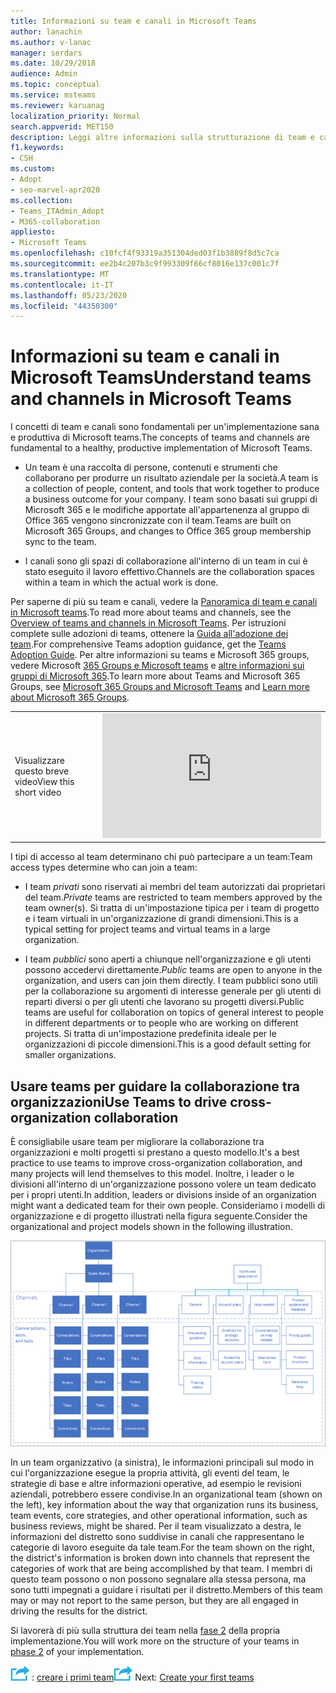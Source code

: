 ```yaml
---
title: Informazioni su team e canali in Microsoft Teams
author: lanachin
ms.author: v-lanac
manager: serdars
ms.date: 10/29/2018
audience: Admin
ms.topic: conceptual
ms.service: msteams
ms.reviewer: karuanag
localization_priority: Normal
search.appverid: MET150
description: Leggi altre informazioni sulla strutturazione di team e canali in Microsoft teams e su come usare i team per guidare la collaborazione tra organizzazioni.
f1.keywords:
- CSH
ms.custom:
- Adopt
- seo-marvel-apr2020
ms.collection:
- Teams_ITAdmin_Adopt
- M365-collaboration
appliesto:
- Microsoft Teams
ms.openlocfilehash: c10fcf4f93319a351304ded03f1b3889f8d5c7ca
ms.sourcegitcommit: ee2b4c207b3c9f993309f66cf8016e137c001c7f
ms.translationtype: MT
ms.contentlocale: it-IT
ms.lasthandoff: 05/23/2020
ms.locfileid: "44350300"
---
```

# <a name="understand-teams-and-channels-in-microsoft-teams"></a><span data-ttu-id="a4ffc-103">Informazioni su team e canali in Microsoft Teams</span><span class="sxs-lookup"><span data-stu-id="a4ffc-103">Understand teams and channels in Microsoft Teams</span></span>

<span data-ttu-id="a4ffc-104">I concetti di team e canali sono fondamentali per un'implementazione sana e produttiva di Microsoft teams.</span><span class="sxs-lookup"><span data-stu-id="a4ffc-104">The concepts of teams and channels are fundamental to a healthy, productive implementation of Microsoft Teams.</span></span> 

- <span data-ttu-id="a4ffc-105">Un team è una raccolta di persone, contenuti e strumenti che collaborano per produrre un risultato aziendale per la società.</span><span class="sxs-lookup"><span data-stu-id="a4ffc-105">A team is a collection of people, content, and tools that work together to produce a business outcome for your company.</span></span> <span data-ttu-id="a4ffc-106">I team sono basati sui gruppi di Microsoft 365 e le modifiche apportate all'appartenenza al gruppo di Office 365 vengono sincronizzate con il team.</span><span class="sxs-lookup"><span data-stu-id="a4ffc-106">Teams are built on Microsoft 365 Groups, and changes to Office 365 group membership sync to the team.</span></span>

- <span data-ttu-id="a4ffc-107">I canali sono gli spazi di collaborazione all'interno di un team in cui è stato eseguito il lavoro effettivo.</span><span class="sxs-lookup"><span data-stu-id="a4ffc-107">Channels are the collaboration spaces within a team in which the actual work is done.</span></span> 

<span data-ttu-id="a4ffc-108">Per saperne di più su team e canali, vedere la [Panoramica di team e canali in Microsoft teams](teams-channels-overview.md).</span><span class="sxs-lookup"><span data-stu-id="a4ffc-108">To read more about teams and channels, see the [Overview of teams and channels in Microsoft Teams](teams-channels-overview.md).</span></span> <span data-ttu-id="a4ffc-109">Per istruzioni complete sulle adozioni di teams, ottenere la [Guida all'adozione dei team](https://aka.ms/teamstoolkit).</span><span class="sxs-lookup"><span data-stu-id="a4ffc-109">For comprehensive Teams adoption guidance, get the [Teams Adoption Guide](https://aka.ms/teamstoolkit).</span></span> <span data-ttu-id="a4ffc-110">Per altre informazioni su teams e Microsoft 365 groups, vedere Microsoft [365 Groups e Microsoft teams](office-365-groups.md) e [altre informazioni sui gruppi di Microsoft 365](https://support.office.com/article/Learn-about-Office-365-groups-b565caa1-5c40-40ef-9915-60fdb2d97fa2).</span><span class="sxs-lookup"><span data-stu-id="a4ffc-110">To learn more about Teams and Microsoft 365 Groups, see [Microsoft 365 Groups and Microsoft Teams](office-365-groups.md) and [Learn more about Microsoft 365 Groups](https://support.office.com/article/Learn-about-Office-365-groups-b565caa1-5c40-40ef-9915-60fdb2d97fa2).</span></span>


|  |  |
|---------|---------|
| <span data-ttu-id="a4ffc-111">Visualizzare questo breve video</span><span class="sxs-lookup"><span data-stu-id="a4ffc-111">View this short video</span></span>   | <iframe width="350" height="200" src="https://www.youtube.com/embed/hjJWtoaRJeE" frameborder="0" allowfullscreen></iframe>   |



<span data-ttu-id="a4ffc-112">I tipi di accesso al team determinano chi può partecipare a un team:</span><span class="sxs-lookup"><span data-stu-id="a4ffc-112">Team access types determine who can join a team:</span></span>

- <span data-ttu-id="a4ffc-113">I team *privati* sono riservati ai membri del team autorizzati dai proprietari del team.</span><span class="sxs-lookup"><span data-stu-id="a4ffc-113">*Private* teams are restricted to team members approved by the team owner(s).</span></span> <span data-ttu-id="a4ffc-114">Si tratta di un'impostazione tipica per i team di progetto e i team virtuali in un'organizzazione di grandi dimensioni.</span><span class="sxs-lookup"><span data-stu-id="a4ffc-114">This is a typical setting for project teams and virtual teams in a large organization.</span></span>

- <span data-ttu-id="a4ffc-115">I team *pubblici* sono aperti a chiunque nell'organizzazione e gli utenti possono accedervi direttamente.</span><span class="sxs-lookup"><span data-stu-id="a4ffc-115">*Public* teams are open to anyone in the organization, and users can join them directly.</span></span> <span data-ttu-id="a4ffc-116">I team pubblici sono utili per la collaborazione su argomenti di interesse generale per gli utenti di reparti diversi o per gli utenti che lavorano su progetti diversi.</span><span class="sxs-lookup"><span data-stu-id="a4ffc-116">Public teams are useful for collaboration on topics of general interest to people in different departments or to people who are working on different projects.</span></span> <span data-ttu-id="a4ffc-117">Si tratta di un'impostazione predefinita ideale per le organizzazioni di piccole dimensioni.</span><span class="sxs-lookup"><span data-stu-id="a4ffc-117">This is a good default setting for smaller organizations.</span></span>

## <a name="use-teams-to-drive-cross-organization-collaboration"></a><span data-ttu-id="a4ffc-118">Usare teams per guidare la collaborazione tra organizzazioni</span><span class="sxs-lookup"><span data-stu-id="a4ffc-118">Use Teams to drive cross-organization collaboration</span></span>

<span data-ttu-id="a4ffc-119">È consigliabile usare team per migliorare la collaborazione tra organizzazioni e molti progetti si prestano a questo modello.</span><span class="sxs-lookup"><span data-stu-id="a4ffc-119">It's a best practice to use teams to improve cross-organization collaboration, and many projects will lend themselves to this model.</span></span> <span data-ttu-id="a4ffc-120">Inoltre, i leader o le divisioni all'interno di un'organizzazione possono volere un team dedicato per i propri utenti.</span><span class="sxs-lookup"><span data-stu-id="a4ffc-120">In addition, leaders or divisions inside of an organization might want a dedicated team for their own people.</span></span> <span data-ttu-id="a4ffc-121">Consideriamo i modelli di organizzazione e di progetto illustrati nella figura seguente.</span><span class="sxs-lookup"><span data-stu-id="a4ffc-121">Consider the organizational and project models shown in the following illustration.</span></span>

![Modelli di organizzazione e progetto](media/teams-adoption-organization-project.png)

<span data-ttu-id="a4ffc-123">In un team organizzativo (a sinistra), le informazioni principali sul modo in cui l'organizzazione esegue la propria attività, gli eventi del team, le strategie di base e altre informazioni operative, ad esempio le revisioni aziendali, potrebbero essere condivise.</span><span class="sxs-lookup"><span data-stu-id="a4ffc-123">In an organizational team (shown on the left), key information about the way that organization runs its business, team events, core strategies, and other operational information, such as business reviews, might be shared.</span></span> <span data-ttu-id="a4ffc-124">Per il team visualizzato a destra, le informazioni del distretto sono suddivise in canali che rappresentano le categorie di lavoro eseguite da tale team.</span><span class="sxs-lookup"><span data-stu-id="a4ffc-124">For the team shown on the right, the district's information is broken down into channels that represent the categories of work that are being accomplished by that team.</span></span> <span data-ttu-id="a4ffc-125">I membri di questo team possono o non possono segnalare alla stessa persona, ma sono tutti impegnati a guidare i risultati per il distretto.</span><span class="sxs-lookup"><span data-stu-id="a4ffc-125">Members of this team may or may not report to the same person, but they are all engaged in driving the results for the district.</span></span>
  
<span data-ttu-id="a4ffc-126">Si lavorerà di più sulla struttura dei team nella [fase 2](teams-adoption-phase2-experiment.md) della propria implementazione.</span><span class="sxs-lookup"><span data-stu-id="a4ffc-126">You will work more on the structure of your teams in [phase 2](teams-adoption-phase2-experiment.md) of your implementation.</span></span>

<span data-ttu-id="a4ffc-127">![Icona che descrive il passaggio successivo ](media/teams-adoption-next-icon.png) : [creare i primi team](teams-adoption-your-first-teams.md)</span><span class="sxs-lookup"><span data-stu-id="a4ffc-127">![An icon depicting the next step](media/teams-adoption-next-icon.png) Next: [Create your first teams](teams-adoption-your-first-teams.md)</span></span>
